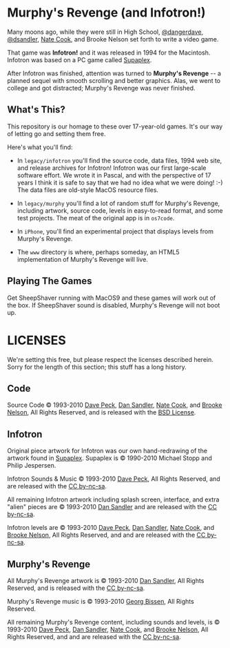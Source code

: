 Murphy's Revenge (and Infotron!)
================================

Many moons ago, while they were still in High School, [@dangerdave](http://davepeck.org/), [@dsandler](http://dsandler.org), [Nate Cook](http://natecook.com/), and Brooke Nelson set forth to write a video game.

That game was **Infotron!** and it was released in 1994 for the Macintosh. Infotron was based on a PC game called [Supaplex](http://www.elmerproductions.com/sp/).

After Infotron was finished, attention was turned to **Murphy's Revenge** -- a planned sequel with smooth scrolling and better graphics. Alas, we went to college and got distracted; Murphy's Revenge was never finished.



What's This?
------------

This repository is our homage to these over 17-year-old games. It's our way of letting go and setting them free.

Here's what you'll find:

- In `legacy/infotron` you'll find the source code, data files, 1994 web site, and release archives for Infotron! Infotron was our first large-scale software effort. We wrote it in Pascal, and with the perspective of 17 years I think it is safe to say that we had no idea what we were doing! :-) The data files are old-style MacOS resource files.

- In `legacy/murphy` you'll find a lot of random stuff for Murphy's Revenge, including artwork, source code, levels in easy-to-read format, and some test projects. The meat of the original app is in `os7code`.

- In `iPhone`, you'll find an experimental project that displays levels from Murphy's Revenge.

- The `www` directory is where, perhaps someday, an HTML5 implementation of Murphy's Revenge will live.



Playing The Games
-----------------

Get SheepShaver running with MacOS9 and these games will work out of the box. If SheepShaver sound is disabled, Murphy's Revenge will not boot up.



LICENSES
========

We're setting this free, but please respect the licenses described herein. Sorry for the length of this section; this stuff has a long history.


Code
----

Source Code &copy; 1993-2010 [Dave Peck](http://davepeck.org/), [Dan Sandler](http://dsandler.org/), [Nate Cook](http://natecook.com/), and [Brooke Nelson](http://en.wikipedia.org/wiki/Microsoft_Puzzle_Hunt#Puzzle_Hunt_123:_Jeopardy.21.2FPuzzlehaunt.21_.28February_28-March_1.2C_2009.29), All Rights Reserved, and is released with the [BSD License](http://www.opensource.org/licenses/bsd-license.php).


Infotron
--------

Original piece artwork for Infotron was our own hand-redrawing of the artwork found in [Supaplex](http://www.elmerproductions.com/sp/). Supaplex is &copy; 1990-2010 Michael Stopp and Philip Jespersen.

Infotron Sounds & Music &copy; 1993-2010 [Dave Peck](http://davepeck.org/), All Rights Reserved, and are released with the [CC by-nc-sa](http://creativecommons.org/licenses/by-nc-sa/3.0/).

All remaining Infotron artwork including splash screen, interface, and extra "alien" pieces are &copy; 1993-2010 [Dan Sandler](http://dsandler.org/) and are released with the [CC by-nc-sa](http://creativecommons.org/licenses/by-nc-sa/3.0/).

Infotron levels are &copy; 1993-2010 [Dave Peck](http://davepeck.org/), [Dan Sandler](http://dsandler.org/), [Nate Cook](http://natecook.com/), and [Brooke Nelson](http://en.wikipedia.org/wiki/Microsoft_Puzzle_Hunt#Puzzle_Hunt_123:_Jeopardy.21.2FPuzzlehaunt.21_.28February_28-March_1.2C_2009.29), All Rights Reserved, and and are released with the [CC by-nc-sa](http://creativecommons.org/licenses/by-nc-sa/3.0/).


Murphy's Revenge
----------------

All Murphy's Revenge artwork is &copy; 1993-2010 [Dan Sandler](http://dsandler.org/), All Rights Reserved, and is released with the [CC by-nc-sa](http://creativecommons.org/licenses/by-nc-sa/3.0/).

Murphy's Revenge music is &copy; 1993-2010 [Georg Bissen](http://en.wikipedia.org/wiki/Georg_Bissen), All Rights Reserved.

All remaining Murphy's Revenge content, including sounds and levels, is &copy; 1993-2010 [Dave Peck](http://davepeck.org/), [Dan Sandler](http://dsandler.org/), [Nate Cook](http://natecook.com/), and [Brooke Nelson](http://en.wikipedia.org/wiki/Microsoft_Puzzle_Hunt#Puzzle_Hunt_123:_Jeopardy.21.2FPuzzlehaunt.21_.28February_28-March_1.2C_2009.29), All Rights Reserved, and and are released with the [CC by-nc-sa](http://creativecommons.org/licenses/by-nc-sa/3.0/).





